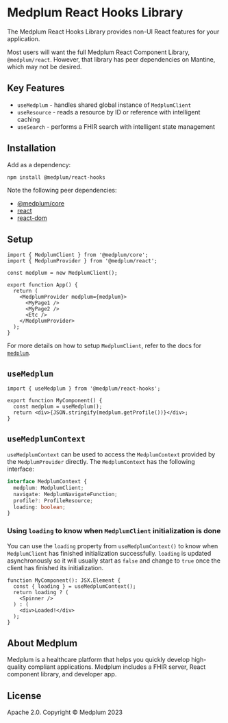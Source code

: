# Medplum React Hooks Library

The Medplum React Hooks Library provides non-UI React features for your application.

Most users will want the full Medplum React Component Library, `@medplum/react`. However, that library has peer dependencies on Mantine, which may not be desired.

## Key Features

- `useMedplum` - handles shared global instance of `MedplumClient`
- `useResource` - reads a resource by ID or reference with intelligent caching
- `useSearch` - performs a FHIR search with intelligent state management

## Installation

Add as a dependency:

```
npm install @medplum/react-hooks
```

Note the following peer dependencies:

- [@medplum/core](https://www.npmjs.com/package/@medplum/core)
- [react](https://www.npmjs.com/package/react)
- [react-dom](https://www.npmjs.com/package/react-dom)

## Setup

```tsx
import { MedplumClient } from '@medplum/core';
import { MedplumProvider } from '@medplum/react';

const medplum = new MedplumClient();

export function App() {
  return (
    <MedplumProvider medplum={medplum}>
      <MyPage1 />
      <MyPage2 />
      <Etc />
    </MedplumProvider>
  );
}
```

For more details on how to setup `MedplumClient`, refer to the docs for [`medplum`](https://www.npmjs.com/package/medplum).

## `useMedplum`

```tsx
import { useMedplum } from '@medplum/react-hooks';

export function MyComponent() {
  const medplum = useMedplum();
  return <div>{JSON.stringify(medplum.getProfile())}</div>;
}
```

## `useMedplumContext`

`useMedplumContext` can be used to access the `MedplumContext` provided by the `MedplumProvider` directly. The `MedplumContext` has the following interface:

```ts
interface MedplumContext {
  medplum: MedplumClient;
  navigate: MedplumNavigateFunction;
  profile?: ProfileResource;
  loading: boolean;
}
```

### Using `loading` to know when `MedplumClient` initialization is done
You can use the `loading` property from `useMedplumContext()` to know when `MedplumClient` has finished initialization successfully. `loading` is updated asynchronously so it will usually start as `false` and change to `true` once the client has finished its initialization.

```tsx
function MyComponent(): JSX.Element {
  const { loading } = useMedplumContext();
  return loading ? (
    <Spinner />
  ) : (
    <div>Loaded!</div>
  );
}
```

## About Medplum

Medplum is a healthcare platform that helps you quickly develop high-quality compliant applications. Medplum includes a FHIR server, React component library, and developer app.

## License

Apache 2.0. Copyright &copy; Medplum 2023
